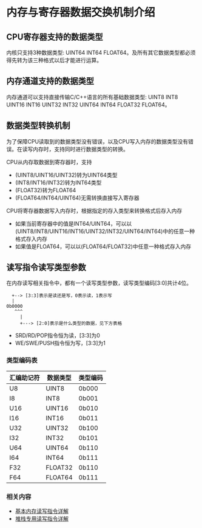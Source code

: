 # 内存与寄存器数据交换机制介绍

## CPU寄存器支持的数据类型

内核只支持3种数据类型: UINT64 INT64 FLOAT64。及所有其它数据类型都必须得先转为该三种格式以后才能进行运算。

## 内存通道支持的数据类型

内存通道可以支持直接传输C/C++语言的所有基础数据类型: UINT8 INT8 UINT16 INT16 UINT32 INT32 UINT64 INT64 FLOAT32 FLOAT64。

## 数据类型转换机制

为了保障CPU读取到的数据类型没有错误，以及CPU写入内存的数据类型没有错误。在读写内存时，支持同时进行数据类型的转换。

CPU从内存取数据到寄存器时，支持
* (UINT8/UINT16/UINT32)转为UINT64类型
* (INT8/INT16/INT32)转为INT64类型
* (FLOAT32)转为FLOAT64
* (FLOAT64/INT64/UINT64)无需转换直接写入寄存器

CPU将寄存器数据写入内存时，根据指定的存入类型来转换格式后存入内存

* 如果当前寄存器中的值是INT64/UINT64，可以以(UINT8/INT8/UINT16/INT16/UINT32/INT32/UINT64/INT64)中的任意一种格式存入内存
* 如果值是FLOAT64，可以以(FLOAT64/FLOAT32)中任意一种格式存入内存 

## 读写指令读写类型参数

在内存读写相关指令中，都有一个读写类型参数，读写类型编码[3:0]共计4位。

```
  +--> [3:3]表示是读还是写，0表示读，1表示写
  |
0b0000
   ^^^
     |
     +---> [2:0]表示是什么类型的数据，见下方表格
```

* SRD/RD/POP指令恒为读，[3:3]为0
* WE/SWE/PUSH指令恒为写，[3:3]为1

### 类型编码表

| 汇编助记符 | 数据类型 | 类型编码 |
| ---------- | -------- | -------- |
| U8         | UINT8    | 0b000    |
| I8         | INT8     | 0b001    |
| U16        | UINT16   | 0b010    |
| I16        | INT16    | 0b011    |
| U32        | UINT32   | 0b100    |
| I32        | INT32    | 0b101    |
| U64        | UINT64   | 0b110    |
| I64        | INT64    | 0b111    |
| F32        | FLOAT32  | 0b110    |
| F64        | FLOAT64  | 0b111    |

### 相关内容

* [基本内存读写指令详解](./8.基本内存读写指令详解.md)
* [堆栈专用读写指令详解](./9.堆栈专用读写指令详解.md)